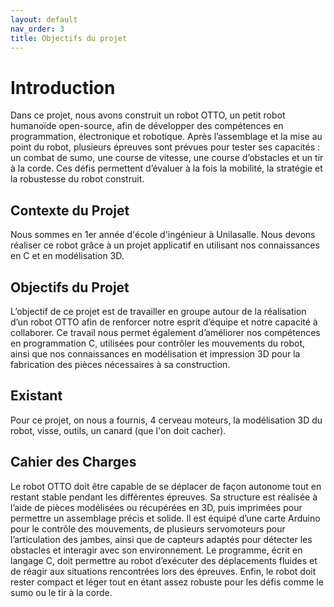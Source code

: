 ```yaml
---
layout: default
nav_order: 3
title: Objectifs du projet
---
```


# Introduction

Dans ce projet, nous avons construit un robot OTTO, un petit robot humanoïde open-source, afin de développer des compétences en programmation, électronique et robotique. Après l’assemblage et la mise au point du robot, plusieurs épreuves sont prévues pour tester ses capacités : un combat de sumo, une course de vitesse, une course d’obstacles et un tir à la corde. Ces défis permettent d’évaluer à la fois la mobilité, la stratégie et la robustesse du robot construit.


## Contexte du Projet

Nous sommes en 1er année d'école d'ingénieur à Unilasalle. Nous devons réaliser ce robot grâce à un projet applicatif en utilisant nos connaissances en C et en modélisation 3D.

## Objectifs du Projet

L’objectif de ce projet est de travailler en groupe autour de la réalisation d’un robot OTTO afin de renforcer notre esprit d’équipe et notre capacité à collaborer. Ce travail nous permet également d’améliorer nos compétences en programmation C, utilisées pour contrôler les mouvements du robot, ainsi que nos connaissances en modélisation et impression 3D pour la fabrication des pièces nécessaires à sa construction.

## Existant

Pour ce projet, on nous a fournis, 4 cerveau moteurs, la modélisation 3D du robot, visse, outils, un canard (que l'on doit cacher).
## Cahier des Charges

Le robot OTTO doit être capable de se déplacer de façon autonome tout en restant stable pendant les différentes épreuves. Sa structure est réalisée à l’aide de pièces modélisées ou récupérées en 3D, puis imprimées pour permettre un assemblage précis et solide. Il est équipé d’une carte Arduino pour le contrôle des mouvements, de plusieurs servomoteurs pour l’articulation des jambes, ainsi que de capteurs adaptés pour détecter les obstacles et interagir avec son environnement. Le programme, écrit en langage C, doit permettre au robot d’exécuter des déplacements fluides et de réagir aux situations rencontrées lors des épreuves. Enfin, le robot doit rester compact et léger tout en étant assez robuste pour les défis comme le sumo ou le tir à la corde.


